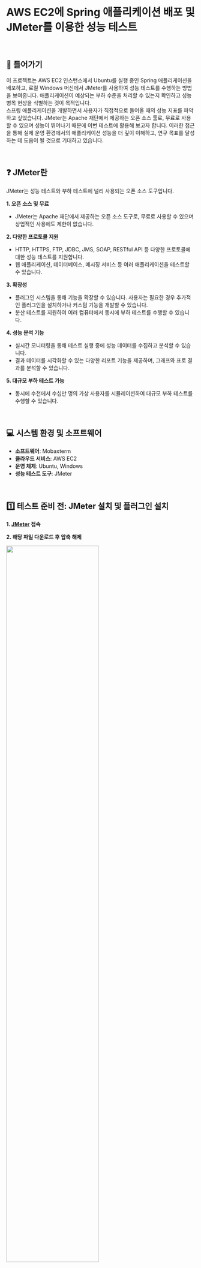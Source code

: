 # AWS EC2에 Spring 애플리케이션 배포 및 JMeter를 이용한 성능 테스트
<br/>

## 🚪 들어가기
 이 프로젝트는 AWS EC2 인스턴스에서 Ubuntu를 실행 중인 Spring 애플리케이션을 배포하고, 로컬 Windows 머신에서 JMeter를 사용하여 성능 테스트를 수행하는 방법을 보여줍니다. 애플리케이션이 예상되는 부하 수준을 처리할 수 있는지 확인하고 성능 병목 현상을 식별하는 것이 목적입니다. <br>
 스프링 애플리케이션을 개발하면서 사용자가 직접적으로 들어올 때의 성능 지표를 파악하고 싶었습니다. JMeter는 Apache 재단에서 제공하는 오픈 소스 툴로, 무료로 사용할 수 있으며 성능이 뛰어나기 때문에 이번 테스트에 활용해 보고자 합니다. 이러한 접근을 통해 실제 운영 환경에서의 애플리케이션 성능을 더 깊이 이해하고, 연구 목표를 달성하는 데 도움이 될 것으로 기대하고 있습니다.

<br/>

## ❓ JMeter란
JMeter는 성능 테스트와 부하 테스트에 널리 사용되는 오픈 소스 도구입니다.

**1. 오픈 소스 및 무료**
- JMeter는 Apache 재단에서 제공하는 오픈 소스 도구로, 무료로 사용할 수 있으며 상업적인 사용에도 제한이 없습니다.

**2. 다양한 프로토콜 지원**
- HTTP, HTTPS, FTP, JDBC, JMS, SOAP, RESTful API 등 다양한 프로토콜에 대한 성능 테스트를 지원합니다.
- 웹 애플리케이션, 데이터베이스, 메시징 서비스 등 여러 애플리케이션을 테스트할 수 있습니다.

**3. 확장성**
- 플러그인 시스템을 통해 기능을 확장할 수 있습니다. 사용자는 필요한 경우 추가적인 플러그인을 설치하거나 커스텀 기능을 개발할 수 있습니다.
- 분산 테스트를 지원하여 여러 컴퓨터에서 동시에 부하 테스트를 수행할 수 있습니다.

**4. 성능 분석 기능**
- 실시간 모니터링을 통해 테스트 실행 중에 성능 데이터를 수집하고 분석할 수 있습니다.
- 결과 데이터를 시각화할 수 있는 다양한 리포트 기능을 제공하며, 그래프와 표로 결과를 분석할 수 있습니다.

**5. 대규모 부하 테스트 가능**
- 동시에 수천에서 수십만 명의 가상 사용자를 시뮬레이션하여 대규모 부하 테스트를 수행할 수 있습니다.

<br/>

## 💻 시스템 환경 및 소프트웨어
- **소프트웨어**: Mobaxterm  
- **클라우드 서비스**: AWS EC2  
- **운영 체제**: Ubuntu, Windows  
- **성능 테스트 도구**: JMeter  

<br/>

## 1️⃣ 테스트 준비 전: JMeter 설치 및 플러그인 설치
**1. [JMeter](https://jmeter.apache.org/download_jmeter.cgi) 접속**
   

**2. 해당 파일 다운로드 후 압축 해제**
   
   <img src="https://github.com/user-attachments/assets/521bdf88-05b9-4242-8a0f-323498b8d43f" width="70%">

**3.  JMeter 경로로 이동**
   ```bash
   cd C:\apache-jmeter-5.6.3\bin
   ```

**4. `jmeter.bat` 실행**  
```bash
jmeter.bat
```

**5. [JMeter Installing Plugins](https://jmeter-plugins.org/install/Install/) 접속**  

**6. `plugins-manager.jar` 다운로드**
   ```bash
   # 아래 경로에 위치 하도록 다운로드 하기
   C:\apache-jmeter-5.6.3\lib\ext
   ```

**7. `jmeter.bat` 재실행**

**8. JMeter에서 Option메뉴에 Plugins Manager 생성 됨**

   <img src="https://github.com/user-attachments/assets/bd4c1ab4-c407-483d-8f59-ab076f73291c" width="40%">


<br/>


## 2️⃣ 테스트 준비 전: Spring 애플리케이션 생성 및 EC2 서버 배포 
**1. Spring 애플리케이션 생성**
   
   - Spring 애플리케이션에서 화면에 "Click Me" 버튼을 클릭하면, 이 버튼이 `localhost:8088/test`로 `GET 요청`을 보냅니다. 서버는 요청을 수신하고, 컨트롤러 메서드에서 "요청 들어왔습니다"라는 로그를 남깁니다.
   
   <img src="https://github.com/user-attachments/assets/ccb9b9a0-df53-4f1a-a25f-4362981bc0b5" width="70%">

**2. EC2 서버 배포**
   ```bash
   # 로컬(윈도우)에서 EC2(우분투)로 Spring 애플리케이션 배포
   scp -i {pem key} {Spring 애플리케이션 경로}  {username}@{ip}:/home/ubuntu
   ```
   <img src="https://github.com/user-attachments/assets/2311ff85-a544-4c8c-8083-38552f59a128" width="60%">

  

<br/><br/>

## 🧪 JMeter 시나리오 테스트

### 시나리오 예시
이 테스트는 웹 애플리케이션의 성능 및 안정성을 평가하기 위한 것입니다. 100명의 사용자가 동시에 애플리케이션에 요청을 보내고, 이를 통해 서버의 응답 시간 및 처리 능력을 측정합니다.


### 설정 세부사항
- **Number of Threads**:  
  동시에 100명의 사용자가 애플리케이션에 접속하도록 설정합니다.  

- **Ramp-Up Period**:  
  100명의 스레드가 60초에 걸쳐 순차적으로 시작됩니다. 즉, 매초 약 1.67개의 스레드가 시작됩니다. 이를 통해 갑작스러운 트래픽 스파이크를 피하고 서버의 부하를 점진적으로 증가시킬 수 있습니다.  

- **Loop Count**:  
  각 스레드는 5번 요청을 반복합니다. 총 요청 수는 100 스레드 × 5 루프 = 500 요청이 됩니다.  

  <img src="https://github.com/user-attachments/assets/beb21479-582b-46ec-bd6f-f0da9ac6f71e" width="70%">

<br/>

## 🍂 성능 테스트 결과

#### 이미지 1: Summary Report (테스트의 전반적인 성능을 평가)
<img src="https://github.com/user-attachments/assets/56da3ba8-a5e3-4f30-9681-e347d8c1204e" width="70%">


- **Sample (샘플 수)**:  
  총 5000개의 요청이 테스트되었습니다. 이는 테스트의 전반적인 부하를 나타냅니다.

- **Average (평균 응답 시간)**:  
  평균 응답 시간은 223ms로, 서버가 요청에 응답하는 데 걸리는 평균 시간입니다. 이 값이 낮을수록 서버의 응답 성능이 좋습니다.

- **Min (최소 응답 시간)**:  
  최소 응답 시간은 6ms로, 가장 빠른 요청의 응답 시간을 나타냅니다. 이는 서버가 최적의 조건에서 얼마나 빠르게 응답할 수 있는지를 보여줍니다.

- **Max (최대 응답 시간)**:  
  최대 응답 시간은 7632ms로, 가장 느린 요청의 응답 시간을 나타냅니다. 이 값은 서버에 부하가 많이 걸릴 때의 성능을 반영합니다.

- **Standard Deviation (표준 편차)**:  
  표준 편차는 529.71로, 응답 시간의 변동성을 나타냅니다. 값이 클수록 응답 시간이 불안정하다는 것을 의미하며, 일관성이 부족하다는 신호일 수 있습니다.

- **Error (오류 비율)**:  
  오류 비율이 0.0%로, 모든 요청이 성공적으로 처리되었음을 나타냅니다. 이는 애플리케이션이 안정적으로 작동하고 있다는 좋은 신호입니다.

- **Throughput (처리량)**:  
  처리량은 초당 83.51개의 요청을 처리할 수 있음을 의미합니다. 이 값은 서버의 부하 처리 능력을 나타내며, 높은 수치일수록 더 많은 요청을 처리할 수 있다는 것을 의미합니다.

- **Received (받은 바이트 수)**:  
  총 14.43 KB의 데이터가 클라이언트로부터 수신되었습니다. 이 값은 요청에 대한 서버의 응답을 포함한 데이터의 양을 나타냅니다.

- **Sent KB (전송된 데이터 크기)**:  
  총 14.03 KB의 데이터가 클라이언트에게 전송되었습니다. 이는 서버가 클라이언트에게 전송한 데이터의 양을 나타냅니다.

- **Avg (평균 전송 크기)**:  
  평균적으로 요청당 177.0 KB의 데이터가 전송되었습니다. 이는 각 요청이 클라이언트와 서버 간에 얼마나 많은 데이터를 주고받는지를 보여줍니다.

#### 이미지 2: Transactions per Second (주어진 시간 동안 처리된 트랜잭션 수 확인)
<img src="https://github.com/user-attachments/assets/c18c6c60-d5a7-4c13-b165-da1245e2dbea" width="70%">


1. **6초까지 160 TPS**:  
   초기 부하가 급격히 증가하여 서버가 초당 160개의 요청을 처리할 수 있는 상태입니다. 이는 서버가 부하를 잘 처리하고 있다는 긍정적인 신호입니다.

2. **12초대 40 TPS**:  
   TPS가 급격히 감소하여 40으로 떨어진 것은 서버의 성능이 저하되었거나, 처리할 수 있는 요청의 수가 줄어들었다는 것을 의미합니다. 이 경우, 성능 병목 현상이 발생했을 가능성이 높습니다.

3. **14초에 160 TPS로 증가**:  
   TPS가 다시 160으로 증가하는 것은 서버가 부하를 다시 견딜 수 있는 상태로 복구되었다는 것을 나타냅니다. 이는 일시적인 문제였을 수도 있습니다.

4. **30초부터 54초까지 80 TPS 유지**:  
   TPS가 80으로 안정적으로 유지되고 있다는 것은 서버가 일정 수준의 부하를 지속적으로 처리할 수 있음을 의미합니다. 그러나 이전 160 TPS에 비해 낮은 수치이므로, 서버가 최적의 성능을 발휘하지 못하고 있다는 신호일 수 있습니다.

<br/>

## 💎 결론
이번 프로젝트를 통해 AWS EC2 인스턴스에 배포한 Spring 애플리케이션의 성능을 JMeter를 사용해 테스트하였습니다. 사용자 요청에 대한 응답 속도와 처리량을 측정함으로써, 애플리케이션이 예상 부하를 효과적으로 처리할 수 있는지를 확인했습니다. JMeter는 Apache 재단에서 제공하는 오픈 소스 도구로, 무료로 사용할 수 있으며 뛰어난 성능을 보이는 만큼, 향후 다른 프로젝트에서도 적극 활용할 계획입니다. 이 테스트를 통해 얻은 데이터는 저의 연구 및 취업 목표 달성에 중요한 기반이 될 것입니다.
